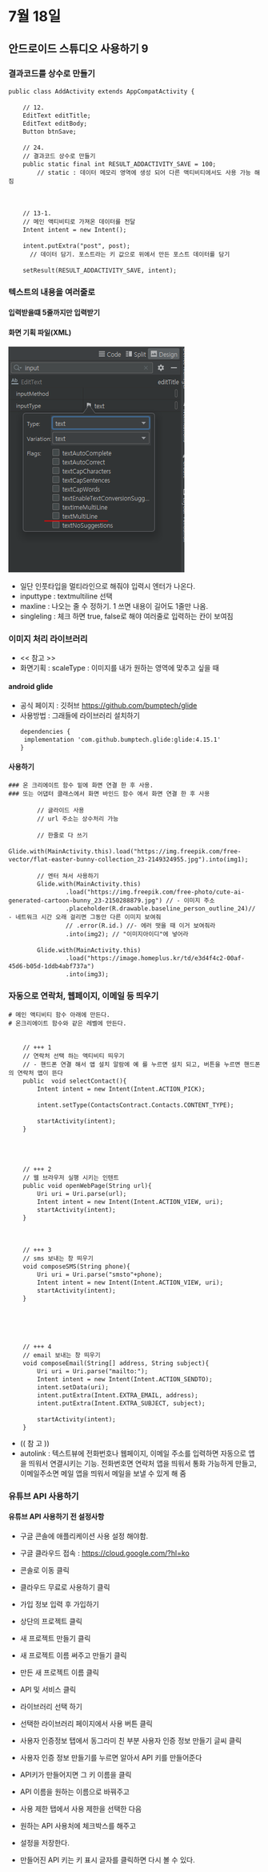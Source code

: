 # 7월 18일

## 안드로이드 스튜디오 사용하기 9

### 결과코드를 상수로 만들기
```
public class AddActivity extends AppCompatActivity {

    // 12.
    EditText editTitle;
    EditText editBody;
    Button btnSave;
    
    // 24.
    // 결과코드 상수로 만들기
    public static final int RESULT_ADDACTIVITY_SAVE = 100;
        // static : 데이터 메모리 영역에 생성 되어 다른 액티비티에서도 사용 가능 해짐



	// 13-1.
	// 메인 액티비티로 가져온 데이터를 전달
	Intent intent = new Intent();

	intent.putExtra("post", post);
  	  // 데이터 담기. 포스트라는 키 값으로 위에서 만든 포스트 데이터를 담기

	setResult(RESULT_ADDACTIVITY_SAVE, intent);

```

### 텍스트의 내용을 여러줄로
#### 입력받을떄 5줄까지만 입력받기
#### 화면 기획 파일(XML)
![Alt text](image-26.png)
- 일단 인풋타입을 멀티라인으로 해줘야 입력시 엔터가 나온다.
- inputtype : textmultiline 선택
- maxline : 나오는 줄 수 정하기. 1 쓰면 내용이 길어도 1줄만 나옴.
- singleling : 체크 하면 true, false로 해야 여러줄로 입력하는 칸이 보여짐 



### 이미지 처리 라이브러리
- << 참고 >>
- 화면기획 : scaleType : 이미지를 내가 원하는 영역에 맞추고 싶을 때

#### android glide
- 공식 페이지 : 깃허브 https://github.com/bumptech/glide
- 사용방법 : 그래들에 라이브러리 설치하기
    ```
    dependencies {
     implementation 'com.github.bumptech.glide:glide:4.15.1'
    }
    ```

#### 사용하기
```
### 온 크리에이트 함수 밑에 화면 연결 한 후 사용.
### 또는 어댑터 클래스에서 화면 바인드 함수 에서 화면 연결 한 후 사용

        // 글라이드 사용
        // url 주소는 상수처리 가능

        // 한줄로 다 쓰기
        Glide.with(MainActivity.this).load("https://img.freepik.com/free-vector/flat-easter-bunny-collection_23-2149324955.jpg").into(img1);

        // 엔터 쳐서 사용하기
        Glide.with(MainActivity.this)
                .load("https://img.freepik.com/free-photo/cute-ai-generated-cartoon-bunny_23-2150288879.jpg") // - 이미지 주소
                .placeholder(R.drawable.baseline_person_outline_24)// - 네트워크 시간 오래 걸리면 그동안 다른 이미지 보여줘
                // .error(R.id.) //- 에러 떳을 때 이거 보여줘라
                .into(img2); // "이미지아이디"에 넣어라

        Glide.with(MainActivity.this)
                .load("https://image.homeplus.kr/td/e3d4f4c2-00af-45d6-b05d-1ddb4abf737a")
                .into(img3);

```


### 자동으로 연락처, 웹페이지, 이메일 등 띄우기
```
# 메인 액티비티 함수 아래에 만든다.
# 온크리에이트 함수와 같은 레벨에 만든다.


    // +++ 1
    // 연락처 선택 하는 액티비티 띄우기
    // - 핸드폰 연결 해서 앱 설치 알람에 예 를 누르면 설치 되고, 버튼을 누르면 핸드폰의 연락처 앱이 뜬다
    public  void selectContact(){
        Intent intent = new Intent(Intent.ACTION_PICK);

        intent.setType(ContactsContract.Contacts.CONTENT_TYPE);

        startActivity(intent);
    }




    // +++ 2
    // 웹 브라우저 실행 시키는 인텐트
    public void openWebPage(String url){
        Uri uri = Uri.parse(url);
        Intent intent = new Intent(Intent.ACTION_VIEW, uri);
        startActivity(intent);
    }



    // +++ 3
    // sms 보내는 창 띄우기
    void composeSMS(String phone){
        Uri uri = Uri.parse("smsto"+phone);
        Intent intent = new Intent(Intent.ACTION_VIEW, uri);
        startActivity(intent);
    }





    // +++ 4
    // email 보내는 창 띄우기
    void composeEmail(String[] address, String subject){
        Uri uri = Uri.parse("mailto:");
        Intent intent = new Intent(Intent.ACTION_SENDTO);
        intent.setData(uri);
        intent.putExtra(Intent.EXTRA_EMAIL, address);
        intent.putExtra(Intent.EXTRA_SUBJECT, subject);

        startActivity(intent);
    }

```
- (( 참 고 ))
- autolink : 텍스트뷰에 전화번호나 웹페이지, 이메일 주소를 입력하면 자동으로 앱을 띄워서 연결시키는 기능. 전화번호면 연락처 앱을 띄워서 통화 가능하게 만들고, 이메일주소면 메일 앱을 띄워서 메일을 보낼 수 있게 해 줌 




### 유튜브 API 사용하기
#### 유튜브 API 사용하기 전 설정사항
- 구글 콘솔에 애플리케이션 사용 설정 해야함.
- 구글 클라우드 접속 : https://cloud.google.com/?hl=ko
- 콘솔로 이동 클릭
- 클라우드 무료로 사용하기 클릭
- 가입 정보 입력 후 가입하기
-  상단의 프로젝트 클릭
- 새 프로젝트 만들기 클릭
- 새 프로젝트 이름 써주고 만들기 클릭

- 만든 새 프로젝트 이름 클릭
- API 및 서비스 클릭
- 라이브러리 선택 하기
- 선택한 라이브러리 페이지에서 사용 버튼 클릭
- 사용자 인증정보 탭에서 동그라미 친 부분 사용자 인증 정보 만들기 글씨 클릭
- 사용자 인증 정보 만들기를 누르면 알아서 API 키를 만들어준다
- API키가 만들어지면 그 키 이름을 클릭
- API 이름을 원하는 이름으로 바꿔주고
- 사용 제한 탭에서 사용 제한을 선택한 다음
- 원하는 API 사용처에 체크박스를 해주고
- 설정을 저장한다.
- 만들어진 API 키는 키 표시 글자를 클릭하면 다시 볼 수 있다.

#### 

